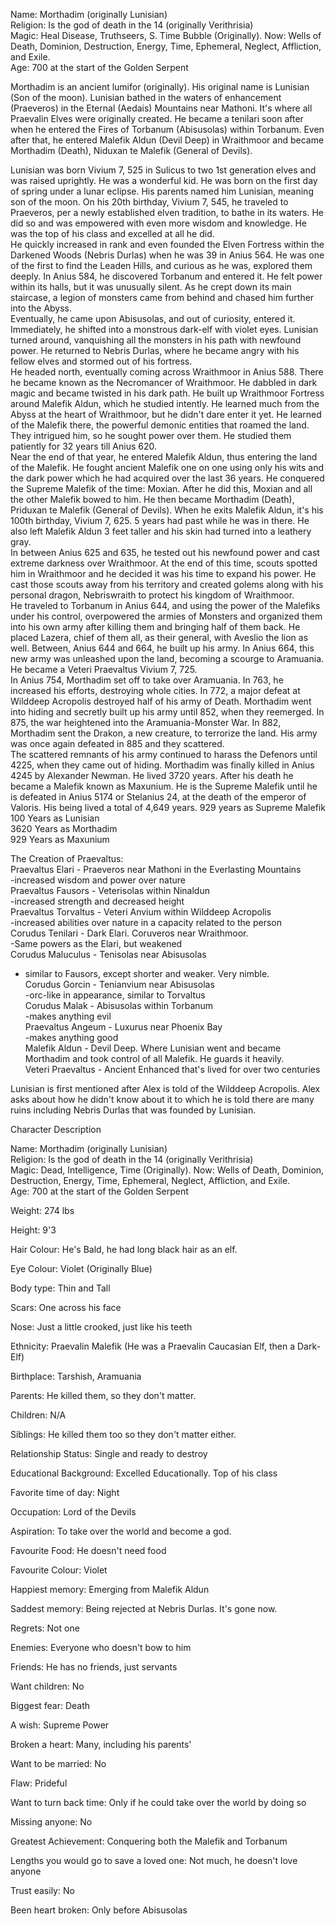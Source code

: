 Name: Morthadim (originally Lunisian)  
Religion: Is the god of death in the 14 (originally Verithrisia)  
Magic: Heal Disease, Truthseers, S. Time Bubble (Originally).
	Now: Wells of Death, Dominion, Destruction, Energy, Time, Ephemeral, Neglect, Affliction, and Exile.  
Age: 700 at the start of the Golden Serpent  
  
Morthadim is an ancient lumifor (originally). His original name is Lunisian (Son of the moon). Lunisian bathed in the waters of enhancement (Praeveros) in the Eternal (Aedais) Mountains near Mathoni. It's where all Praevalin Elves were originally created. He became a tenilari soon after when he entered the Fires of Torbanum (Abisusolas) within Torbanum. Even after that, he entered Malefik Aldun (Devil Deep) in Wraithmoor and became Morthadim (Death), Niduxan te Malefik (General of Devils).  
  
Lunisian was born Vivium 7, 525 in Sulicus to two 1st generation elves and was raised uprightly. He was a wonderful kid. He was born on the first day of spring under a lunar eclipse. His parents named him Lunisian, meaning son of the moon. On his 20th birthday, Vivium 7, 545, he traveled to Praeveros, per a newly established elven tradition, to bathe in its waters. He did so and was empowered with even more wisdom and knowledge. He was the top of his class and excelled at all he did.  
He quickly increased in rank and even founded the Elven Fortress within the Darkened Woods (Nebris Durlas) when he was 39 in Anius 564. He was one of the first to find the Leaden Hills, and curious as he was, explored them deeply. In Anius 584, he discovered Torbanum and entered it. He felt power within its halls, but it was unusually silent. As he crept down its main staircase, a legion of monsters came from behind and chased him further into the Abyss.  
Eventually, he came upon Abisusolas, and out of curiosity, entered it. Immediately, he shifted into a monstrous dark-elf with violet eyes. Lunisian turned around, vanquishing all the monsters in his path with newfound power. He returned to Nebris Durlas, where he became angry with his fellow elves and stormed out of his fortress.  
He headed north, eventually coming across Wraithmoor in Anius 588. There he became known as the Necromancer of Wraithmoor. He dabbled in dark magic and became twisted in his dark path. He built up Wraithmoor Fortress around Malefik Aldun, which he studied intently. He learned much from the Abyss at the heart of Wraithmoor, but he didn't dare enter it yet. He learned of the Malefik there, the powerful demonic entities that roamed the land. They intrigued him, so he sought power over them. He studied them patiently for 32 years till Anius 620.  
Near the end of that year, he entered Malefik Aldun, thus entering the land of the Malefik. He fought ancient Malefik one on one using only his wits and the dark power which he had acquired over the last 36 years. He conquered the Supreme Malefik of the time: Moxian. After he did this, Moxian and all the other Malefik bowed to him. He then became Morthadim (Death), Priduxan te Malefik (General of Devils). When he exits Malefik Aldun, it's his 100th birthday, Vivium 7, 625. 5 years had past while he was in there. He also left Malefik Aldun 3 feet taller and his skin had turned into a leathery gray.  
In between Anius 625 and 635, he tested out his newfound power and cast extreme darkness over Wraithmoor. At the end of this time, scouts spotted him in Wraithmoor and he decided it was his time to expand his power. He cast those scouts away from his territory and created golems along with his personal dragon, Nebriswraith to protect his kingdom of Wraithmoor.  
He traveled to Torbanum in Anius 644, and using the power of the Malefiks under his control, overpowered the armies of Monsters and organized them into his own army after killing them and bringing half of them back. He placed Lazera, chief of them all, as their general, with Aveslio the lion as well. Between, Anius 644 and 664, he built up his army. In Anius 664, this new army was unleashed upon the land, becoming a scourge to Aramuania.  
He became a Veteri Praevaltus Vivium 7, 725.  
In Anius 754, Morthadim set off to take over Aramuania. In 763, he increased his efforts, destroying whole cities. In 772, a major defeat at Wilddeep Acropolis destroyed half of his army of Death. Morthadim went into hiding and secretly built up his army until 852, when they reemerged. In 875, the war heightened into the Aramuania-Monster War. In 882, Morthadim sent the Drakon, a new creature, to terrorize the land. His army was once again defeated in 885 and they scattered.  
The scattered remnants of his army continued to harass the Defenors until 4225, when they came out of hiding. Morthadim was finally killed in Anius 4245 by Alexander Newman. He lived 3720 years. After his death he became a Malefik known as Maxunium. He is the Supreme Malefik until he is defeated in Anius 5174 or Stelanius 24, at the death of the emperor of Valoris. His being lived a total of 4,649 years. 929 years as Supreme Malefik  
100 Years as Lunisian  
3620 Years as Morthadim  
929 Years as Maxunium  
  
  
The Creation of Praevaltus:  
Praevaltus Elari - Praeveros near Mathoni in the Everlasting Mountains  
-increased wisdom and power over nature  
Praevaltus Fausors - Veterisolas within Ninaldun  
-increased strength and decreased height  
Praevaltus Torvaltus - Veteri Anvium within Wilddeep Acropolis  
-increased abilities over nature in a capacity related to the person  
Corudus Tenilari - Dark Elari. Coruveros near Wraithmoor.  
-Same powers as the Elari, but weakened  
Corudus Maluculus - Tenisolas near Abisusolas  
- similar to Fausors, except shorter and weaker. Very nimble.  
Corudus Gorcin - Tenianvium near Abisusolas  
-orc-like in appearance, similar to Torvaltus  
Corudus Malak - Abisusolas within Torbanum  
-makes anything evil  
Praevaltus Angeum - Luxurus near Phoenix Bay  
-makes anything good  
Malefik Aldun - Devil Deep. Where Lunisian went and became Morthadim and took control of all Malefik. He guards it heavily.  
Veteri Praevaltus - Ancient Enhanced that's lived for over two centuries  
  
Lunisian is first mentioned after Alex is told of the Wilddeep Acropolis. Alex asks about how he didn't know about it to which he is told there are many ruins including Nebris Durlas that was founded by Lunisian.  
  
Character Description  
  
Name: Morthadim (originally Lunisian)  
Religion: Is the god of death in the 14 (originally Verithrisia)  
Magic: Dead, Intelligence, Time (Originally). Now: Wells of Death, Dominion, Destruction, Energy, Time, Ephemeral, Neglect, Affliction, and Exile.  
Age: 700 at the start of the Golden Serpent  
  
Weight: 274 lbs  
  
Height: 9'3  
  
Hair Colour: He's Bald, he had long black hair as an elf.  
  
Eye Colour: Violet (Originally Blue)  
  
Body type: Thin and Tall  
  
Scars: One across his face  
  
Nose: Just a little crooked, just like his teeth  
  
Ethnicity: Praevalin Malefik (He was a Praevalin Caucasian Elf, then a Dark-Elf)  
  
Birthplace: Tarshish, Aramuania  
  
Parents: He killed them, so they don't matter.  
  
Children: N/A  
  
Siblings: He killed them too so they don't matter either.  
  
Relationship Status: Single and ready to destroy  
  
Educational Background: Excelled Educationally. Top of his class  
  
Favorite time of day: Night  
  
Occupation: Lord of the Devils  
  
Aspiration: To take over the world and become a god.  
  
Favourite Food: He doesn't need food  
  
Favourite Colour: Violet  
  
Happiest memory: Emerging from Malefik Aldun  
  
Saddest memory: Being rejected at Nebris Durlas. It's gone now.  
  
Regrets: Not one  
  
Enemies: Everyone who doesn't bow to him  
  
Friends: He has no friends, just servants  
  
Want children: No  
  
Biggest fear: Death  
  
A wish: Supreme Power  
  
Broken a heart: Many, including his parents'  
  
Want to be married: No  
  
Flaw: Prideful  
  
Want to turn back time: Only if he could take over the world by doing so  
  
Missing anyone: No  
  
Greatest Achievement: Conquering both the Malefik and Torbanum  
  
Lengths you would go to save a loved one: Not much, he doesn't love anyone  
  
Trust easily: No  
  
Been heart broken: Only before Abisusolas